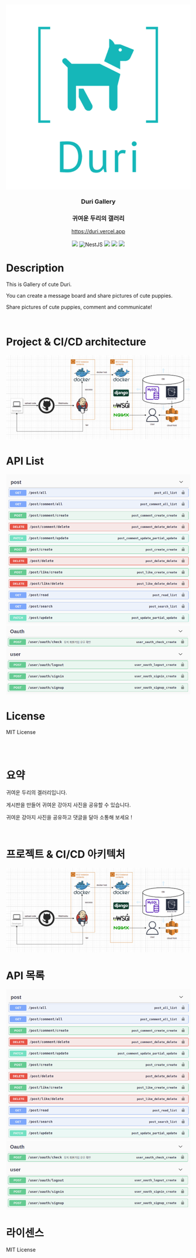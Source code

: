 <div align="center">
  <img src="./img/logo.png" align="center"/>
</div>

<div align="center">
  <h3>Duri Gallery</h3>
  <h3>귀여운 두리의 갤러리</h3>
</div>
<div align="center">
    <a href="https://duri.vercel.app/">https://duri.vercel.app
    </a>
</div>
</br>
<div align="center">
<img src="https://img.shields.io/badge/Python-3776AB?logo=Python&logoColor=white"/>
<img src="https://img.shields.io/badge/Django-092E20?logo=Django&logoColor=white" alt="NestJS"/>
<img src="https://img.shields.io/badge/djangorestframework-D9232E?logo=djangorestframework&logoColor=white"/>
<img src="https://img.shields.io/badge/MySQL-4479A1?logo=MySQL&logoColor=white"/>
<img src="https://img.shields.io/badge/Swagger-85EA2D?logo=Swagger&logoColor=white"/>
</div>

# Description

This is Gallery of cute Duri.

You can create a message board and share pictures of cute puppies.

Share pictures of cute puppies, comment and communicate!

<br/>

# Project & CI/CD architecture

<img src="./img/duri-architecture.png"/>

<br/>

# API List

<img src="./img/duri-swagger1.png"/>
<img src="./img/duri-swagger2.png"/>

<br/>

# License

MIT License

<br/>
<br/>

# 요약

귀여운 두리의 겔러리입니다.

게시판을 만들어 귀여운 강아지 사진을 공유할 수 있습니다.

귀여운 강아지 사진을 공유하고 댓글을 달아 소통해 보세요 !

</br>


# 프로젝트 & CI/CD 아키텍처

<img src="./img/duri-architecture.png"/>

<br/>

# API 목록

<img src="./img/duri-swagger1.png"/>
<img src="./img/duri-swagger2.png"/>

<br/>

# 라이센스

MIT License

